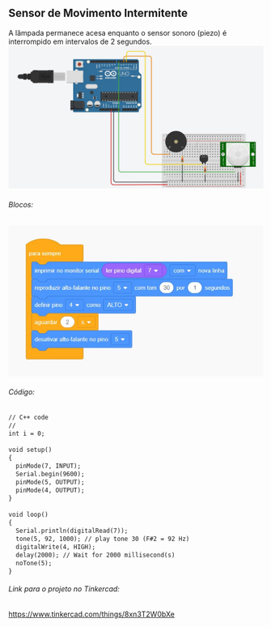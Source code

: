 ## Sensor de Movimento Intermitente

A lâmpada permanece acesa enquanto o sensor sonoro (piezo) é interrompido em intervalos de 2 segundos.
![image](https://github.com/eduarda-alcantara/IOT-e-Edge-Computing/blob/main/SensorMovimento/Liga%C3%A7%C3%B5es.jpg)

###### Blocos:
![image](https://github.com/eduarda-alcantara/IOT-e-Edge-Computing/blob/main/SensorMovimento/blocos.jpg)

###### Código:
```
// C++ code
//
int i = 0;

void setup()
{
  pinMode(7, INPUT);
  Serial.begin(9600);
  pinMode(5, OUTPUT);
  pinMode(4, OUTPUT);
}

void loop()
{
  Serial.println(digitalRead(7));
  tone(5, 92, 1000); // play tone 30 (F#2 = 92 Hz)
  digitalWrite(4, HIGH);
  delay(2000); // Wait for 2000 millisecond(s)
  noTone(5);
}
```

###### Link para o projeto no Tinkercad:
https://www.tinkercad.com/things/8xn3T2W0bXe
